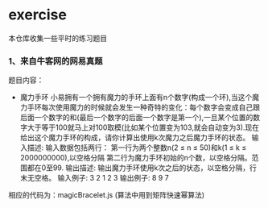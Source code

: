 # exercise

本仓库收集一些平时的练习题目

### 1、来自牛客网的网易真题

题目内容：

 * 魔力手环
    小易拥有一个拥有魔力的手环上面有n个数字(构成一个环),当这个魔力手环每次使用魔力的时候就会发生一种奇特的变化：每个数字会变成自己跟后面一个数字的和(最后一个数字的后面一个数字是第一个),一旦某个位置的数字大于等于100就马上对100取模(比如某个位置变为103,就会自动变为3).现在给出这个魔力手环的构成，请你计算出使用k次魔力之后魔力手环的状态。
     输入描述:
     输入数据包括两行：
     第一行为两个整数n(2 ≤ n ≤ 50)和k(1 ≤ k ≤ 2000000000),以空格分隔
     第二行为魔力手环初始的n个数，以空格分隔。范围都在0至99.
     输出描述:
     输出魔力手环使用k次之后的状态，以空格分隔，行末无空格。
     输入例子:
     3 2
     1 2 3
     输出例子:
     8 9 7

相应的代码为：magicBracelet.js  (算法中用到矩阵快速幂算法)